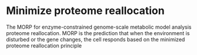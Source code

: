 # Minimize proteome reallocation
The MORP for enzyme-constrained genome-scale metabolic model analysis proteome reallocation. MORP is the prediction that when the environment is disturbed or the gene changes, the cell responds based on the minimized proteome reallocation principle
